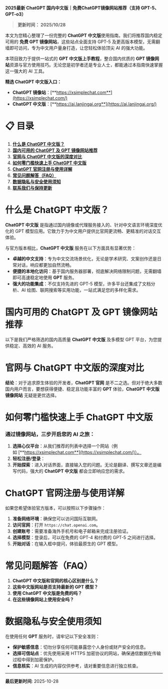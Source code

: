 **2025最新 ChatGPT 国内中文版｜免费ChatGPT镜像网站推荐（支持 GPT-5、GPT-o3）**



> **更新时间： 2025/10/28**



本文为您精心整理了一份完整的 **ChatGPT 中文版**使用指南。我们将推荐国内稳定可用的 **免费 GPT 镜像网站**，这些站点全面支持 GPT-5 及更高版本模型，无需翻墙即可访问，专为中文用户量身打造，让您轻松体验顶尖 AI 的强大功能。

本项目致力于提供一站式的 **GPT 中文版上手教程**，整合国内优质的 **GPT 镜像网站**资源与官方使用技巧。无论您是初学者还是专业人士，都能通过本指南快速掌握这一强大的 AI 工具。

**精选 ChatGPT 中文版入口：**

- **ChatGPT 镜像站**：[**https://xsimplechat.com**](https://xsimplechat.com/)
- **ChatGPT 中文版**：[**https://ai.lanjingai.org**](https://ai.lanjingai.org/)
# **📋 目录**

1. [**什么是 ChatGPT 中文版？**](https://www.chatgpt-chinese.com/blog/guides/chatgpt/chatgpt-chinese-guide.html#%E4%BB%80%E4%B9%88%E6%98%AF-chatgpt-%E4%B8%AD%E6%96%87%E7%89%88)
1. [**国内可用的 ChatGPT 及 GPT 镜像网站推荐**](https://www.chatgpt-chinese.com/blog/guides/chatgpt/chatgpt-chinese-guide.html#%E5%9B%BD%E5%86%85%E5%8F%AF%E7%94%A8%E7%9A%84-chatgpt-%E5%8F%8A-gpt-%E9%95%9C%E5%83%8F%E7%BD%91%E7%AB%99%E6%8E%A8%E8%8D%90)
1. [**官网与 ChatGPT 中文版的深度对比**](https://www.chatgpt-chinese.com/blog/guides/chatgpt/chatgpt-chinese-guide.html#%E5%AE%98%E7%BD%91%E4%B8%8E-chatgpt-%E4%B8%AD%E6%96%87%E7%89%88%E7%9A%84%E6%B7%B1%E5%BA%A6%E5%AF%B9%E6%AF%94)
1. [**如何零门槛快速上手 ChatGPT 中文版**](https://www.chatgpt-chinese.com/blog/guides/chatgpt/chatgpt-chinese-guide.html#%E5%A6%82%E4%BD%95%E9%9B%B6%E9%97%A8%E6%A7%9B%E5%BF%AB%E9%80%9F%E4%B8%8A%E6%89%8B-chatgpt-%E4%B8%AD%E6%96%87%E7%89%88)
1. [**ChatGPT 官网注册与使用详解**](https://www.chatgpt-chinese.com/blog/guides/chatgpt/chatgpt-chinese-guide.html#chatgpt-%E5%AE%98%E7%BD%91%E6%B3%A8%E5%86%8C%E4%B8%8E%E4%BD%BF%E7%94%A8%E8%AF%A6%E8%A7%A3)
1. [**常见问题解答（FAQ）**](https://www.chatgpt-chinese.com/blog/guides/chatgpt/chatgpt-chinese-guide.html#%E5%B8%B8%E8%A7%81%E9%97%AE%E9%A2%98%E8%A7%A3%E7%AD%94faq)
1. [**数据隐私与安全使用须知**](https://www.chatgpt-chinese.com/blog/guides/chatgpt/chatgpt-chinese-guide.html#%E6%95%B0%E6%8D%AE%E9%9A%90%E7%A7%81%E4%B8%8E%E5%AE%89%E5%85%A8%E4%BD%BF%E7%94%A8%E9%A1%BB%E7%9F%A5)
1. [**联系我们与保持更新**](https://www.chatgpt-chinese.com/blog/guides/chatgpt/chatgpt-chinese-guide.html#%E8%81%94%E7%B3%BB%E6%88%91%E4%BB%AC%E4%B8%8E%E4%BF%9D%E6%8C%81%E6%9B%B4%E6%96%B0)
# **什么是 ChatGPT 中文版？**

**ChatGPT 中文版** 是指通过国内镜像或代理服务接入的、针对中文语言环境深度优化的 GPT 模型应用。它致力于为中文用户提供比官网更流畅、更精准的对话交互体验。

与官方版本相比，**ChatGPT 中文版** 服务在以下方面具有显著优势：

- **卓越的中文支持**：专为中文交流场景优化，无论是学术研究、文案创作还是日常对话，响应都更加自然流畅。
- **便捷的本地化访问**：基于国内服务器部署，彻底解决网络限制问题，无需翻墙即可高速稳定地使用 **GPT** 服务。
- **强大的功能集成**：不仅支持先进的 GPT-5 模型，许多平台还集成了文档分析、AI 绘图、联网搜索等实用功能，一站式满足您的多样化需求。
# **国内可用的 ChatGPT 及 GPT 镜像网站推荐**

以下是我们严格筛选的国内高质量 **ChatGPT 中文版** 及多模型 GPT 平台，为您提供稳定、高效的 AI 服务。

# **官网与 ChatGPT 中文版的深度对比**

**结论**：对于追求原生体验的开发者，**ChatGPT 官网** 是不二之选。但对于绝大多数国内用户而言，要想获得便捷、稳定且功能丰富的 **GPT** 体验，**ChatGPT 中文版镜像网站** 无疑是更优选择。

# **如何零门槛快速上手 ChatGPT 中文版**

### **通过镜像网站，三步开启您的 AI 之旅：**

1. **选择心仪平台**：从我们推荐的列表中选择一个网站（例如 [**https://xsimplechat.com**](https://xsimplechat.com/)）。
1. **轻松注册/登录**：
1. **开始探索**：进入对话界面，直接输入您的问题。无论是翻译、撰写文章还是编写代码，强大的 **ChatGPT 中文版** 都会立即响应您的需求。
# **ChatGPT 官网注册与使用详解**

如果您希望体验官方版本，可以按照以下步骤操作：

1. **准备网络环境**：确保您可以访问国际互联网。
1. **访问官网**：打开 `https://chat.openai.com`。
1. **创建账号**：需要准备海外手机号和电子邮箱来完成注册验证。
1. **选择模型**：登录后，可以在免费的 GPT-4 和付费的 GPT-5 之间进行选择。
1. **开始对话**：在输入框中提问，体验最原生的 GPT 模型。
# **常见问题解答（FAQ）**

1. **ChatGPT 中文版和官网的核心区别是什么？**
1. **这些中文版网站是否支持最新的 GPT 模型？**
1. **使用 ChatGPT 中文版是免费的吗？**
1. **在这些镜像网站上使用安全吗？**
# **数据隐私与安全使用须知**

在使用任何 **GPT** 服务时，请牢记以下安全准则：

- **保护敏感信息**：切勿分享任何可能暴露您个人身份或财产安全的信息。
- **选择可信站点**：优先使用采用 HTTPS 加密协议的网站，确保通信数据在传输过程中得到加密保护。
- **信息核实**：AI 生成的内容仅供参考，请对重要信息进行独立核查。

---

**最后更新时间**: 2025-10-28
